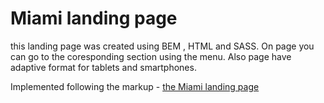 # Miami landing page

this landing page was created using BEM , HTML and SASS. On page you can go to the coresponding section using the menu. Also page have adaptive format for tablets and smartphones. 
 
Implemented following the markup - [the Miami landing page](https://www.figma.com/file/nHz8bflIwJaWP3P99vKTH5/miami_home_new?node-id=16033%3A3)

